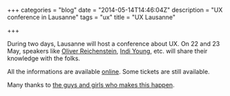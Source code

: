 +++
categories = "blog"
date = "2014-05-14T14:46:04Z"
description = "UX conference in Lausanne"
tags = "ux"
title = "UX Lausanne"

+++

During two days, Lausanne will host a conference about UX. On 22 and 23 May, speakers like [Oliver Reichenstein](https://twitter.com/@reichenstein), [Indi Young](https://twitter.com/@indiyoung‎), etc. will share their knowledge with the folks.

All the informations are available [online](http://2014.uxlausanne.com/). Some tickets are still available.

Many thanks to [the guys and girls who makes this happen](http://2014.uxlausanne.com/about).
